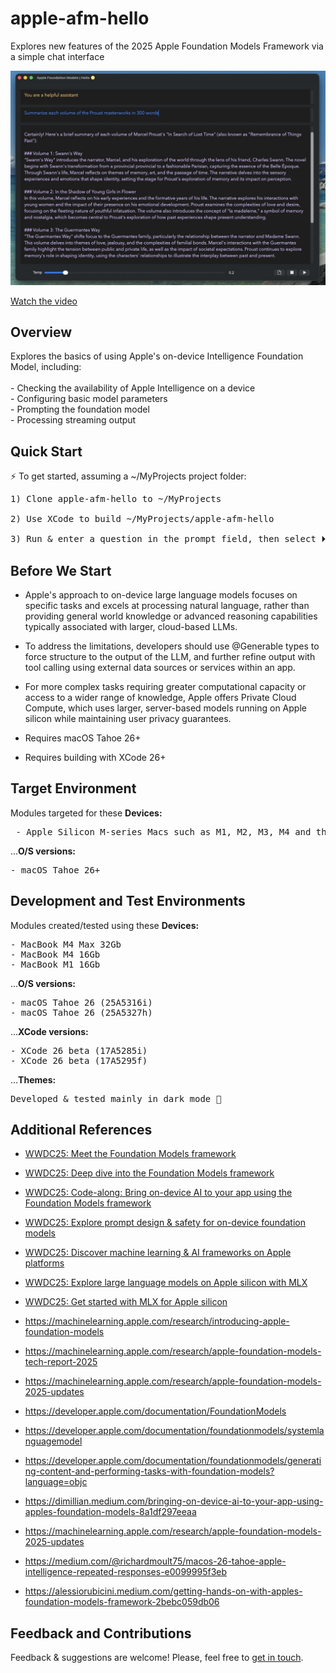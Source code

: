 # apple-afm-hello

Explores new features of the 2025 Apple Foundation Models Framework via a simple chat interface

![apple-intelligence](https://github.com/on-device-ml/apple-afm-hello/blob/main/aah-screenshot.jpg)

[Watch the video](https://youtu.be/u2TmntURokM)

## Overview
Explores the basics of using Apple's on-device Intelligence Foundation Model, including:<br><br>
    - Checking the availability of Apple Intelligence on a device<br>
    - Configuring basic model parameters<br>
    - Prompting the foundation model<br>
    - Processing streaming output<br>

## Quick Start

⚡️ To get started, assuming a ~/MyProjects project folder:

<pre>
1) Clone apple-afm-hello to ~/MyProjects

2) Use XCode to build ~/MyProjects/apple-afm-hello

3) Run & enter a question in the prompt field, then select ⏵
</pre>

## Before We Start

- Apple's approach to on-device large language models focuses on specific tasks and excels at processing natural 
language, rather than providing general world knowledge or advanced reasoning capabilities typically associated
with larger, cloud-based LLMs.

- To address the limitations, developers should use @Generable types to force structure to the output of the LLM,
and further refine output with tool calling using external data sources or services within an app.

- For more complex tasks requiring greater computational capacity or access to a wider range of knowledge, Apple
offers Private Cloud Compute, which uses larger, server-based models running on Apple silicon while maintaining
user privacy guarantees.

- Requires macOS Tahoe 26+

- Requires building with XCode 26+

## Target Environment

Modules targeted for these **Devices:**<br>
<pre>
 - Apple Silicon M-series Macs such as M1, M2, M3, M4 and their Pro, Max, and Ultra versions
</pre>

...**O/S versions:**<br>
<pre>
- macOS Tahoe 26+
</pre>


## Development and Test Environments

Modules created/tested using these **Devices:**<br>
<pre>
- MacBook M4 Max 32Gb
- MacBook M4 16Gb
- MacBook M1 16Gb
</pre>

...**O/S versions:**<br>
<pre>
- macOS Tahoe 26 (25A5316i)
- macOS Tahoe 26 (25A5327h)
</pre>

...**XCode versions:**<br>
<pre>
- XCode 26 beta (17A5285i)
- XCode 26 beta (17A5295f)
</pre>
    
...**Themes:**<br>
<pre>
Developed & tested mainly in dark mode 🌙
</pre>


## Additional References

- [WWDC25: Meet the Foundation Models framework](https://www.youtube.com/watch?v=mJMvFyBvZEk)
- [WWDC25: Deep dive into the Foundation Models framework](https://www.youtube.com/watch?v=6Wgg7DIY29E)
- [WWDC25: Code-along: Bring on-device AI to your app using the Foundation Models framework](https://www.youtube.com/watch?v=XuX66Oljro0)
- [WWDC25: Explore prompt design & safety for on-device foundation models](https://www.youtube.com/watch?v=-aMFBj-kwdU)
- [WWDC25: Discover machine learning & AI frameworks on Apple platforms](https://www.youtube.com/watch?v=wzQlws_Hxfw)
- [WWDC25: Explore large language models on Apple silicon with MLX](https://www.youtube.com/watch?v=tn2Hvw7eCsw)
- [WWDC25: Get started with MLX for Apple silicon](https://www.youtube.com/watch?v=UbzOBg8fsxo)

- https://machinelearning.apple.com/research/introducing-apple-foundation-models
- https://machinelearning.apple.com/research/apple-foundation-models-tech-report-2025
- https://machinelearning.apple.com/research/apple-foundation-models-2025-updates
- https://developer.apple.com/documentation/FoundationModels
- https://developer.apple.com/documentation/foundationmodels/systemlanguagemodel
- https://developer.apple.com/documentation/foundationmodels/generating-content-and-performing-tasks-with-foundation-models?language=objc
- https://dimillian.medium.com/bringing-on-device-ai-to-your-app-using-apples-foundation-models-8a1df297eeaa
- https://machinelearning.apple.com/research/apple-foundation-models-2025-updates
- https://medium.com/@richardmoult75/macos-26-tahoe-apple-intelligence-repeated-responses-e0099995f3eb
- https://alessiorubicini.medium.com/getting-hands-on-with-apples-foundation-models-framework-2bebc059db06

## Feedback and Contributions

Feedback & suggestions are welcome! Please, feel free to [get in touch](https://github.com/apple-intelligence/apple-afm-hello).
